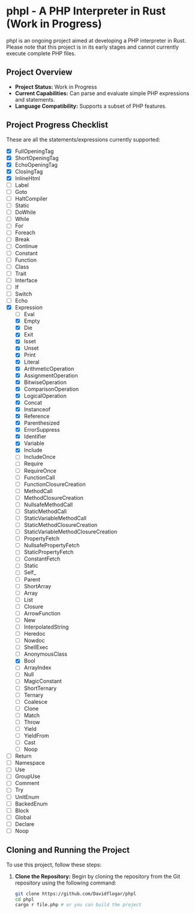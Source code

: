 # phpl - A PHP Interpreter in Rust (Work in Progress)

phpl is an ongoing project aimed at developing a PHP interpreter in Rust. Please note that this project is in its early stages and cannot currently execute complete PHP files.

## Project Overview

- **Project Status:** Work in Progress
- **Current Capabilities:** Can parse and evaluate simple PHP expressions and statements.
- **Language Compatibility:** Supports a subset of PHP features.

## Project Progress Checklist

These are all the statements/expressions currently supported:

- [x] FullOpeningTag
- [x] ShortOpeningTag
- [x] EchoOpeningTag
- [x] ClosingTag
- [x] InlineHtml
- [ ] Label
- [ ] Goto
- [ ] HaltCompiler
- [ ] Static
- [ ] DoWhile
- [ ] While
- [ ] For
- [ ] Foreach
- [ ] Break
- [ ] Continue
- [ ] Constant
- [ ] Function
- [ ] Class
- [ ] Trait
- [ ] Interface
- [ ] If
- [ ] Switch
- [ ] Echo
- [x] Expression
	- [ ] Eval
	- [x] Empty
	- [x] Die
	- [x] Exit
	- [x] Isset
	- [x] Unset
	- [x] Print
	- [x] Literal
	- [x] ArithmeticOperation
	- [x] AssignmentOperation
	- [x] BitwiseOperation
	- [x] ComparisonOperation
	- [x] LogicalOperation
	- [x] Concat
	- [x] Instanceof
	- [x] Reference
	- [x] Parenthesized
	- [x] ErrorSuppress
	- [x] Identifier
	- [x] Variable
	- [x] Include
	- [ ] IncludeOnce
	- [ ] Require
	- [ ] RequireOnce
	- [ ] FunctionCall
	- [ ] FunctionClosureCreation
	- [ ] MethodCall
	- [ ] MethodClosureCreation
	- [ ] NullsafeMethodCall
	- [ ] StaticMethodCall
	- [ ] StaticVariableMethodCall
	- [ ] StaticMethodClosureCreation
	- [ ] StaticVariableMethodClosureCreation
	- [ ] PropertyFetch
	- [ ] NullsafePropertyFetch
	- [ ] StaticPropertyFetch
	- [ ] ConstantFetch
	- [ ] Static
	- [ ] Self_
	- [ ] Parent
	- [ ] ShortArray
	- [ ] Array
	- [ ] List
	- [ ] Closure
	- [ ] ArrowFunction
	- [ ] New
	- [ ] InterpolatedString
	- [ ] Heredoc
	- [ ] Nowdoc
	- [ ] ShellExec
	- [ ] AnonymousClass
	- [x] Bool
	- [ ] ArrayIndex
	- [ ] Null
	- [ ] MagicConstant
	- [ ] ShortTernary
	- [ ] Ternary
	- [ ] Coalesce
	- [ ] Clone
	- [ ] Match
	- [ ] Throw
	- [ ] Yield
	- [ ] YieldFrom
	- [ ] Cast
	- [ ] Noop
- [ ] Return
- [ ] Namespace
- [ ] Use
- [ ] GroupUse
- [ ] Comment
- [ ] Try
- [ ] UnitEnum
- [ ] BackedEnum
- [ ] Block
- [ ] Global
- [ ] Declare
- [ ] Noop

## Cloning and Running the Project

To use this project, follow these steps:

1. **Clone the Repository:** Begin by cloning the repository from the Git repository using the following command:

   ```bash
   git clone https://github.com/Davidflogar/phpl
   cd phpl
   cargo r file.php # or you can build the project
